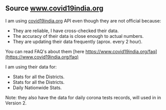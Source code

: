 ## Source www.covid19india.org

I am using [covid19india.org](https://www.covid19india.org/) API even though they are not official because:

* They are reliable, I have cross-checked their data.
* The accuracy of their data is close enough to actual numbers.
* They are updating their data frequently (aprox. every 2 hour).




You can read FAQ's about them [here https://www.covid19india.org/faq](https://www.covid19india.org/faq)


I am using their data for:
- Stats for all the Districts.
- Stats for all the Districts.
- Daily Nationwide Stats.


Note: they also have the data for daily corona tests records, will used in in Version 2.